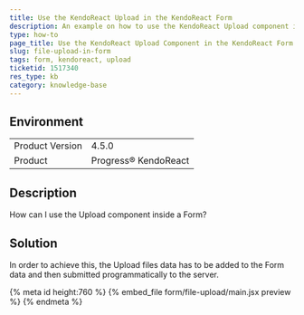 ```yaml
---
title: Use the KendoReact Upload in the KendoReact Form
description: An example on how to use the KendoReact Upload component in the KendoReact Form.
type: how-to
page_title: Use the KendoReact Upload Component in the KendoReact Form - KendoReact Form
slug: file-upload-in-form
tags: form, kendoreact, upload
ticketid: 1517340
res_type: kb
category: knowledge-base
---
```


## Environment

<table>
    <tbody>
	    <tr>
	    	<td>Product Version</td>
	    	<td>4.5.0</td>
	    </tr>
	    <tr>
	    	<td>Product</td>
	    	<td>Progress® KendoReact</td>
	    </tr>
    </tbody>
</table>


## Description

How can I use the Upload component inside a Form?

## Solution

In order to achieve this, the Upload files data has to be added to the Form data and then submitted programmatically to the server.


{% meta id height:760 %}
{% embed_file form/file-upload/main.jsx preview %}
{% endmeta %}

